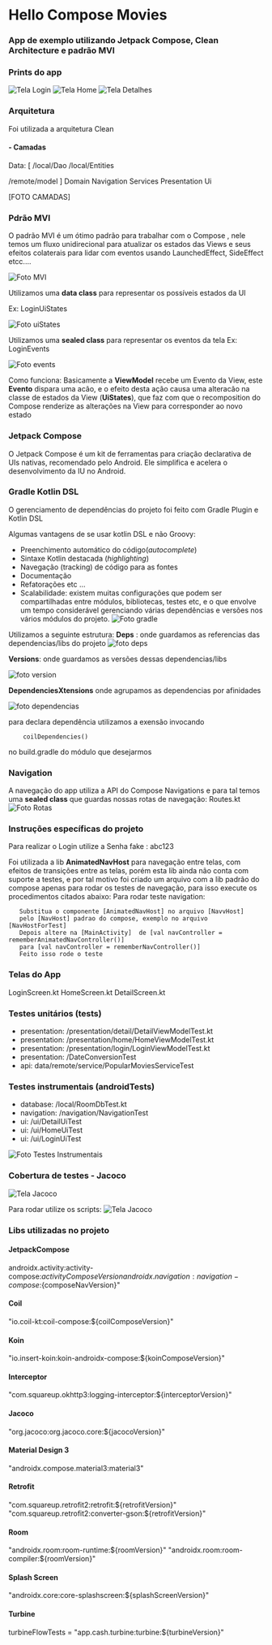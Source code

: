 

# Hello Compose Movies

### App de exemplo utilizando Jetpack Compose, Clean Architecture e padrão MVI

### Prints do app
![Tela Login](img/login.png)   ![Tela Home](img/home.png)    ![Tela Detalhes](img/details.png) 

### Arquitetura
Foi utilizada a arquitetura Clean
#### - Camadas
Data: [
/local/Dao
/local/Entities

/remote/model
]
Domain
Navigation
Services
Presentation
Ui

[FOTO CAMADAS]

### Pdrão MVI
O padrão MVI é um ótimo padrão para trabalhar com o Compose , nele temos um fluxo unidirecional para atualizar os estados das Views e  seus efeitos colaterais para lidar com eventos usando LaunchedEffect, SideEffect etcc....

![Foto MVI](img/mvi.png)

Utilizamos uma  **data class** para representar os possíveis estados da UI </b>

Ex: LoginUiStates

![Foto uiStates](img/uiStates.png)

Utilizamos uma **sealed class** para representar os eventos da tela  </b>
Ex: LoginEvents

![Foto events](img/events.png)

Como funciona: </b>
Basicamente a **ViewModel** recebe um Evento da View,
este **Evento** dispara uma acão, e o efeito desta ação causa uma alteracão na classe de estados da View (**UiStates**), que  faz com que o recomposition do Compose renderize as alterações na View para corresponder ao novo estado

### Jetpack Compose
O Jetpack Compose é um kit de ferramentas para criação declarativa de UIs nativas, recomendado pelo Android. Ele simplifica e acelera o desenvolvimento da IU no Android.

### Gradle Kotlin DSL

O gerenciamento de dependências do projeto foi feito com Gradle Plugin e Kotlin DSL

Algumas vantagens de se usar kotlin DSL e não Groovy:
-   Preenchimento automático do código(_autocomplete_)
-   Sintaxe Kotlin destacada (_highlighting_)
-   Navegação (tracking) de código para as fontes
-   Documentação
-   Refatorações etc …
-  Scalabilidade: existem muitas configurações que podem ser compartilhadas entre módulos, bibliotecas, testes etc, e o que envolve um tempo considerável gerenciando várias dependências e versões nos vários módulos do projeto.
   ![Foto gradle](img/buildSrc.png)


Utilizamos a seguinte estrutura:  </b>
**Deps** : onde guardamos as referencias das dependencias/libs do projeto
![foto deps](img/deps.png)

**Versions**: onde guardamos as versões dessas dependencias/libs

![foto version](img/version.png)


**DependenciesXtensions** onde agrupamos as dependencias por afinidades

![foto dependencias](img/depxt.png)


para declara dependência utilizamos a exensão
invocando

		coilDependencies()  

no build.gradle do módulo que desejarmos


### Navigation
A navegação do app utiliza a API do Compose Navigations e para tal temos uma **sealed class** que guardas nossas rotas de navegação:  </b>
Routes.kt
![Foto Rotas](img/routes.png)

### Instruções específicas do projeto
Para realizar o Login utilize a
Senha fake : abc123

Foi utilizada a lib **AnimatedNavHost** para navegação entre telas, com efeitos de transições entre as telas, porém esta lib ainda não conta com suporte a testes, e por tal motivo foi criado um arquivo com a lib padrão do compose apenas para rodar os testes de navegação, para isso execute os procedimentos citados abaixo:
Para rodar teste navigation:

       Substitua o componente [AnimatedNavHost] no arquivo [NavvHost]
       pelo [NavHost] padrao do compose, exemplo no arquivo [NavHostForTest]
       Depois altere na [MainActivity]  de [val navController = rememberAnimatedNavController()]
       para [val navController = rememberNavController()]
       Feito isso rode o teste



### Telas do App

LoginScreen.kt </b>
HomeScreen.kt </b>
DetailScreen.kt </b>

### Testes unitários (tests)
- presentation:  /presentation/detail/DetailViewModelTest.kt
- presentation:  /presentation/home/HomeViewModelTest.kt
- presentation:  /presentation/login/LoginViewModelTest.kt
- presentation: /DateConversionTest
- api: data/remote/service/PopularMoviesServiceTest


### Testes instrumentais (androidTests)
- database: /local/RoomDbTest.kt
- navigation:  /navigation/NavigationTest
- ui: /ui/DetailUiTest
- ui: /ui/HomeUiTest
- ui: /ui/LoginUiTest

![Foto Testes Instrumentais](img/androidTest.png)

### Cobertura de testes - Jacoco
![Tela Jacoco](jacoco.png)

Para rodar utilize os scripts:
![Tela Jacoco](img/jacocos.png)


### Libs utilizadas no projeto

#### JetpackCompose
androidx.activity:activity-compose:${activityComposeVersion}
androidx.navigation:navigation-compose:${composeNavVersion}"

#### Coil
"io.coil-kt:coil-compose:${coilComposeVersion}"

#### Koin
"io.insert-koin:koin-androidx-compose:${koinComposeVersion}"

#### Interceptor
"com.squareup.okhttp3:logging-interceptor:${interceptorVersion}"

#### Jacoco
"org.jacoco:org.jacoco.core:${jacocoVersion}"

#### Material Design 3
"androidx.compose.material3:material3"

#### Retrofit
"com.squareup.retrofit2:retrofit:${retrofitVersion}"
"com.squareup.retrofit2:converter-gson:${retrofitVersion}"

#### Room
"androidx.room:room-runtime:${roomVersion}"  
"androidx.room:room-compiler:${roomVersion}"

#### Splash Screen
"androidx.core:core-splashscreen:${splashScreenVersion}"

#### Turbine
turbineFlowTests =  "app.cash.turbine:turbine:${turbineVersion}"
